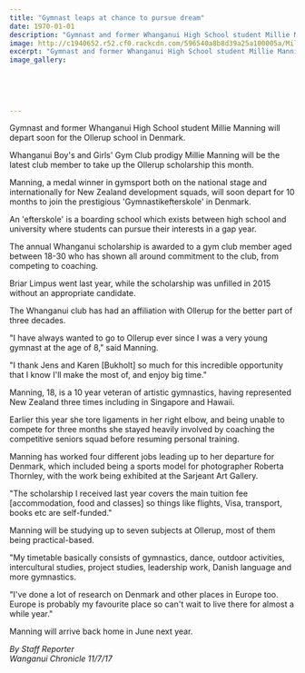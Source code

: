 ```yaml
---
title: "Gymnast leaps at chance to pursue dream"
date: 1970-01-01
description: "Gymnast and former Whanganui High School student Millie Manning will depart soon for the Ollerup school in Denmark..."
image: http://c1940652.r52.cf0.rackcdn.com/596540a8b8d39a25a100005a/Millie-Manning-ex-to-Denmark-11-July.jpg
excerpt: "Gymnast and former Whanganui High School student Millie Manning will depart soon for the Ollerup school in Denmark."
image_gallery:
    
    
    
    
    
---
```


<p><span>Gymnast and former Whanganui High School student Millie Manning will depart soon for the Ollerup school in Denmark.</span></p>
<p class="element element-paragraph">Whanganui Boy's and Girls' Gym Club prodigy Millie Manning will be the latest club member to take up the Ollerup scholarship this month.</p>
<p class="element element-paragraph">Manning, a medal winner in gymsport both on the national stage and internationally for New Zealand development squads, will soon depart for 10 months to join the prestigious 'Gymnastikefterskole' in Denmark.</p>
<p class="element element-paragraph">An 'efterskole' is a boarding school which exists between high school and university where students can pursue their interests in a gap year.</p>
<p class="element element-paragraph">The annual Whanganui scholarship is awarded to a gym club member aged between 18-30 who has shown all around commitment to the club, from competing to coaching.</p>
<p class="element element-paragraph">Briar Limpus went last year, while the scholarship was unfilled in 2015 without an appropriate candidate.</p>
<p class="element element-paragraph">The Whanganui club has had an affiliation with Ollerup for the better part of three decades.</p>
<p class="element element-paragraph">"I have always wanted to go to Ollerup ever since I was a very young gymnast at the age of 8," said Manning.</p>
<p class="element element-paragraph">"I thank Jens and Karen [Bukholt] so much for this incredible opportunity that I know I'll make the most of, and enjoy big time."</p>
<p class="element element-paragraph">Manning, 18, is a 10 year veteran of artistic gymnastics, having represented New Zealand three times including in Singapore and Hawaii.</p>
<p class="element element-paragraph">Earlier this year she tore ligaments in her right elbow, and being unable to compete for three months she stayed heavily involved by coaching the competitive seniors squad before resuming personal training.</p>
<p class="element element-paragraph">Manning has worked four different jobs leading up to her departure for Denmark, which included being a sports model for photographer Roberta Thornley, with the work being exhibited at the Sarjeant Art Gallery.</p>
<p class="element element-paragraph">"The scholarship I received last year covers the main tuition fee [accommodation, food and classes] so things like flights, Visa, transport, books etc are self-funded."</p>
<p class="element element-paragraph">Manning will be studying up to seven subjects at Ollerup, most of them being practical-based.</p>
<p class="element element-paragraph">"My timetable basically consists of gymnastics, dance, outdoor activities, intercultural studies, project studies, leadership work, Danish language and more gymnastics.</p>
<p class="element element-paragraph">"I've done a lot of research on Denmark and other places in Europe too. Europe is probably my favourite place so can't wait to live there for almost a while year."</p>
<p class="element element-paragraph">Manning will arrive back home in June next year.</p>
<p class="element element-paragraph"><em>By Staff Reporter</em><br /><em>Wanganui Chronicle 11/7/17</em></p>

